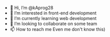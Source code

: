 - 👋 Hi, I’m @kAprog28
- 👀 I’m interested in front-end development
- 🌱 I’m currently learning web development
- 💞️ I’m looking to collaborate on some team
- 📫 How to reach me Even me don't know this)

<!---
kAprog28/kAprog28 is a ✨ special ✨ repository because its `README.md` (this file) appears on your GitHub profile.
You can click the Preview link to take a look at your changes.
--->
